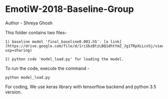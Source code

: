 # EmotiW-2018-Baseline-Group
Author - Shreya Ghosh
 
This folder contains two files-
     
    1) baseline model 'final_baseline0.001.h5'. [a link](https://drive.google.com/file/d/1riSbzBtzLBQ1dhtYmZ_Jg1TRpXLLcnSj/view?usp=sharing)     
    
    2) python code 'model_load.py' for loading the model.
     
To run the code, execute the command -
    
    python model_load.py
  
For coding, We use keras library with tensorflow backend and python 3.5 version.
